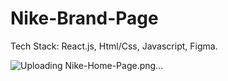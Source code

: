# Nike-Brand-Page

Tech Stack: React.js, Html/Css, Javascript, Figma.

![Uploading Nike-Home-Page.png…]()
